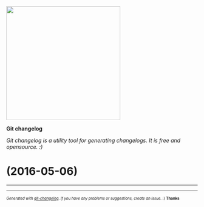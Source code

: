 <img width="300px" src="https://github.com/rafinskipg/git-changelog/raw/master/images/git-changelog-logo.png" />

__Git changelog__

_Git changelog is a utility tool for generating changelogs. It is free and opensource. :)_

#   (2016-05-06)



---


---
<sub><sup>*Generated with [git-changelog](https://github.com/rafinskipg/git-changelog). If you have any problems or suggestions, create an issue.* :) **Thanks** </sub></sup>